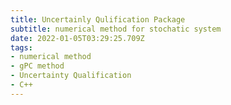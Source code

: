 ```yaml
---
title: Uncertainly Qulification Package
subtitle: numerical method for stochatic system
date: 2022-01-05T03:29:25.709Z
tags: 
- numerical method
- gPC method
- Uncertainty Qualification
- C++
---
```

